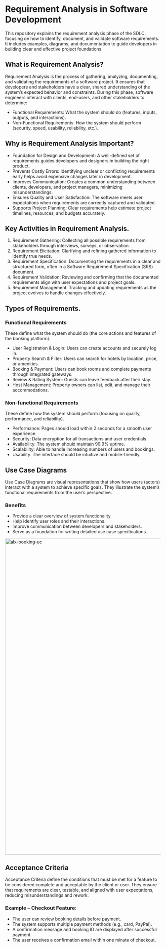 # Requirement Analysis in Software Development

This repository explains the requirement analysis phase of the SDLC, focusing on how to identify, document, and validate software requirements. It includes examples, diagrams, and documentation to guide developers in building clear and effective project foundations

## What is Requirement Analysis?

Requirement Analysis is the process of gathering, analyzing, documenting, and validating the requirements of a software project. It ensures that developers and stakeholders have a clear, shared understanding of the system’s expected behavior and constraints.
During this phase, software engineers interact with clients, end-users, and other stakeholders to determine:
- Functional Requirements: What the system should do (features, inputs, outputs, and interactions).
- Non-Functional Requirements: How the system should perform (security, speed, usability, reliability, etc.).


## Why is Requirement Analysis Important?

- Foundation for Design and Development:
A well-defined set of requirements guides developers and designers in building the right product.
- Prevents Costly Errors:
Identifying unclear or conflicting requirements early helps avoid expensive changes later in development.
- Improves Communication:
Creates a common understanding between clients, developers, and project managers, minimizing misunderstandings.
- Ensures Quality and User Satisfaction:
The software meets user expectations when requirements are correctly captured and validated.
- Supports Project Planning:
Clear requirements help estimate project timelines, resources, and budgets accurately.

## Key Activities in Requirement Analysis.
1. Requirement Gathering: Collecting all possible requirements from stakeholders through interviews, surveys, or observation.
2. Requirement Elicitation: Clarifying and refining gathered information to identify true needs.
3. Requirement Specification: Documenting the requirements in a clear and structured form, often in a Software Requirement Specification (SRS) document.
4. Requirement Validation: Reviewing and confirming that the documented requirements align with user expectations and project goals.
5. Requirement Management: Tracking and updating requirements as the project evolves to handle changes effectively.

## Types of Requirements.
### Functional Requirements
These define what the system should do (the core actions and features of the booking platform).
- User Registration & Login: Users can create accounts and securely log in.
- Property Search & Filter: Users can search for hotels by location, price, or amenities.
- Booking & Payment: Users can book rooms and complete payments through integrated gateways.
- Review & Rating System: Guests can leave feedback after their stay.
- Host Management: Property owners can list, edit, and manage their accommodations.

### Non-functional Requirements
These define how the system should perform (focusing on quality, performance, and reliability).
- Performance: Pages should load within 2 seconds for a smooth user experience.
- Security: Data encryption for all transactions and user credentials.
- Availability: The system should maintain 99.9% uptime.
- Scalability: Able to handle increasing numbers of users and bookings.
- Usability: The interface should be intuitive and mobile-friendly.

## Use Case Diagrams
Use Case Diagrams are visual representations that show how users (actors) interact with a system to achieve specific goals. They illustrate the system’s functional requirements from the user’s perspective.

### Benefits
- Provide a clear overview of system functionality.
- Help identify user roles and their interactions.
- Improve communication between developers and stakeholders.
- Serve as a foundation for writing detailed use case specifications.

<img width="1024" height="1024" alt="alx-booking-uc" src="https://github.com/user-attachments/assets/36dec6ef-9448-4323-be1e-7d1f52519dc2" />

## Acceptance Criteria
Acceptance Criteria define the conditions that must be met for a feature to be considered complete and acceptable by the client or user. They ensure that requirements are clear, testable, and aligned with user expectations, reducing misunderstandings and rework.

### Example – Checkout Feature:
- The user can review booking details before payment.
- The system supports multiple payment methods (e.g., card, PayPal).
- A confirmation message and booking ID are displayed after successful payment.
- The user receives a confirmation email within one minute of checkout.

